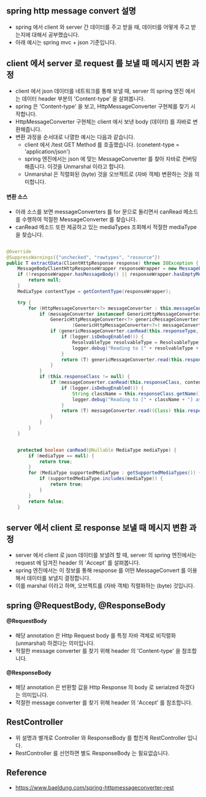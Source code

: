 ## spring http message convert 설명
- spring 에서 client 와 server 간 데이터를 주고 받을 때, 데이터를 어떻게 주고 받는지에 대해서 공부했습니다.
- 아래 예시는 spring mvc + json 기준입니다. 


## client 에서 server 로 request 를 보낼 때 메시지 변환 과정
- client 에서 json 데이터를 네트워크를 통해 보낼 때, server 의 spring 엔진 에서는 데이터 header 부분의 'Content-type' 을 살펴봅니다.
- spring 은 'Content-type' 을 보고, HttpMessageConverter 구현체를 찾기 시작합니다.
- HttpMessageConverter 구현체는 client 에서 보낸 body (데이터) 를 자바로 변환해줍니다.
- 변환 과정을 순서대로 나열한 예시는 다음과 같습니다.
    - client 에서 /test GET Method 를 호출했습니다. (conetent-type = 'application/json')
    - spring 엔진에서는 json 에 맞는 MessageConverter 를 찾아 자바로 컨버팅 해줍니다. 이것을 Unmarshal 이라고 합니다.
    - Unmarshal 은 직렬화된 (byte) 것을 오브젝트로 (자바 객체) 변환하는 것을 의미합니다.

#### 변환 소스
- 아래 소스를 보면 messageConverters 를 for 문으로 돌리면서 canRead 메소드를 수행하여 적절한 MessageConverter 를 찾습니다.
- canRead 메소드 또한 제공하고 있는 mediaTypes 조회해서 적절한 mediaType 을 찾습니다.  

```java

@Override
@SuppressWarnings({"unchecked", "rawtypes", "resource"})
public T extractData(ClientHttpResponse response) throws IOException {
	MessageBodyClientHttpResponseWrapper responseWrapper = new MessageBodyClientHttpResponseWrapper(response);
	if (!responseWrapper.hasMessageBody() || responseWrapper.hasEmptyMessageBody()) {
		return null;
	}
	MediaType contentType = getContentType(responseWrapper);

	try {
		for (HttpMessageConverter<?> messageConverter : this.messageConverters) {
			if (messageConverter instanceof GenericHttpMessageConverter) {
				GenericHttpMessageConverter<?> genericMessageConverter =
						(GenericHttpMessageConverter<?>) messageConverter;
				if (genericMessageConverter.canRead(this.responseType, null, contentType)) {
					if (logger.isDebugEnabled()) {
						ResolvableType resolvableType = ResolvableType.forType(this.responseType);
						logger.debug("Reading to [" + resolvableType + "]");
					}
					return (T) genericMessageConverter.read(this.responseType, null, responseWrapper);
				}
			}
			if (this.responseClass != null) {
				if (messageConverter.canRead(this.responseClass, contentType)) {
					if (logger.isDebugEnabled()) {
						String className = this.responseClass.getName();
						logger.debug("Reading to [" + className + "] as \"" + contentType + "\"");
					}
					return (T) messageConverter.read((Class) this.responseClass, responseWrapper);
				}
			}
		}
	}


    protected boolean canRead(@Nullable MediaType mediaType) {
		if (mediaType == null) {
			return true;
		}
		for (MediaType supportedMediaType : getSupportedMediaTypes()) {
			if (supportedMediaType.includes(mediaType)) {
				return true;
			}
		}
		return false;
	}

```

         
## server 에서 client 로 response 보낼 때 메시지 변환 과정
- server 에서 client 로 json 데이터를 보낼려 할 때, server 의 spring 엔진에서는 request 에 담겨진 header 의 'Accept' 를 살펴봅니다.
- spring 엔진에서는 이 정보를 통해 response 를 어떤 MessageConvert 를 이용해서 데이터를 보낼지 결정합니다.
- 이를 marshal 이라고 하며, 오브젝트를 (자바 객체) 직렬화하는 (byte) 것입니다.  


## spring @RequestBody, @ResponseBody

#### @RequestBody
- 해당 annotation 은 Http Request body 를 특정 자바 객체로 비직렬화 (unmarshal) 하겠다는 의미입니다.
- 적절한 message converter 를 찾기 위해 header 의 'Content-type' 을 참조합니다.

#### @ResponseBody
- 해당 annotation 은 반환할 값을 Http Response 의 body 로 serialzed 하겠다는 의미입니다.
- 적절한 message converter 를 찾기 위해 header 의 'Accept' 를 참조합니다.

## RestController
- 위 설명과 별개로 Controller 와 ResponseBody 를 합친게 RestController 입니다.
- RestController 를 선언하면 별도 ResponseBody 는 필요없습니다.

## Reference
- https://www.baeldung.com/spring-httpmessageconverter-rest